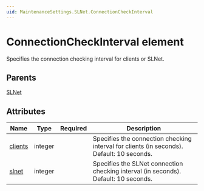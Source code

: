 ```yaml
---
uid: MaintenanceSettings.SLNet.ConnectionCheckInterval
---
```


# ConnectionCheckInterval element

Specifies the connection checking interval for clients or SLNet.

## Parents

[SLNet](xref:MaintenanceSettings.SLNet)

## Attributes

| Name | Type | Required | Description |
| --- | --- | --- | --- |
| [clients](xref:MaintenanceSettings.SLNet.ConnectionCheckInterval-clients) | integer |  | Specifies the connection checking interval for clients (in seconds). Default: 10 seconds. |
| [slnet](xref:MaintenanceSettings.SLNet.ConnectionCheckInterval-slnet) | integer |  | Specifies the SLNet connection checking interval (in seconds). Default: 10 seconds.|
